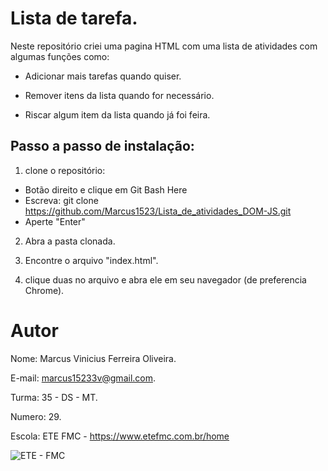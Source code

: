 # Lista de tarefa.
Neste repositório criei uma pagina HTML com uma lista de atividades com algumas funções como:
* Adicionar mais tarefas quando quiser.

* Remover itens da lista quando for necessário.

* Riscar algum item da lista quando já foi feira.


## Passo a passo de instalação:
1. clone o repositório:
 * Botão direito e clique em Git Bash Here
 * Escreva: git clone https://github.com/Marcus1523/Lista_de_atividades_DOM-JS.git
 * Aperte "Enter"

2. Abra a pasta clonada.

3. Encontre o arquivo "index.html".

2. clique duas no arquivo e abra ele em seu navegador (de preferencia Chrome).

# Autor
Nome: Marcus Vinicius Ferreira Oliveira.

E-mail: marcus15233v@gmail.com.

Turma: 35 - DS - MT.

Numero: 29.

Escola: ETE FMC - https://www.etefmc.com.br/home

![ETE - FMC](https://encrypted-tbn0.gstatic.com/images?q=tbn:ANd9GcQmYGlYrcCZl5YpIceJd9In2YZbpvhq8xlGBg&usqp=CAU)

